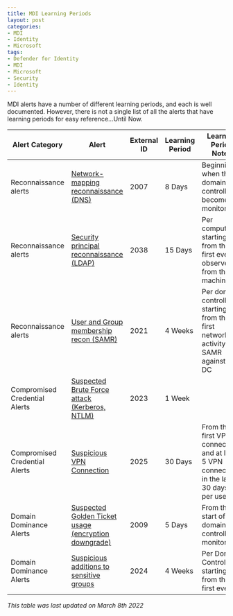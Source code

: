 ```yaml
---
title: MDI Learning Periods
layout: post
categories:
- MDI
- Identity
- Microsoft
tags:
- Defender for Identity
- MDI
- Microsoft
- Security
- Identity
---
```

MDI alerts have a number of different learning periods, and each is well documented. However, there is not a single list of all the alerts that have learning periods for easy reference...Until Now.
<!--more-->

|Alert Category|Alert|External ID|Learning Period|Learning Period Notes|
|---|---|---|---|---|
|Reconnaissance alerts|[Network-mapping reconnaissance (DNS)](https://docs.microsoft.com/en-us/defender-for-identity/reconnaissance-alerts#network-mapping-reconnaissance-dns-external-id-2007)|2007|8 Days|Beginning when the domain controller is becomes monitored|
|Reconnaissance alerts|[Security principal reconnaissance (LDAP)](https://docs.microsoft.com/en-us/defender-for-identity/reconnaissance-alerts#security-principal-reconnaissance-ldap-external-id-2038)|2038|15 Days|Per computer, starting from the first event, observed from the machine|
|Reconnaissance alerts|[User and Group membership recon (SAMR)](https://docs.microsoft.com/en-us/defender-for-identity/reconnaissance-alerts#user-and-group-membership-reconnaissance-samr-external-id-2021)|2021|4 Weeks|Per domain controller starting from the first network activity of SAMR against the DC|
|Compromised Credential Alerts| [Suspected Brute Force attack (Kerberos, NTLM)](https://docs.microsoft.com/en-us/defender-for-identity/compromised-credentials-alerts#suspected-brute-force-attack-kerberos-ntlm-external-id-2023)|2023|1 Week | |
|Compromised Credential Alerts|[Suspicious VPN Connection](https://docs.microsoft.com/en-us/defender-for-identity/compromised-credentials-alerts#suspicious-vpn-connection-external-id-2025)|2025|30 Days|From the first VPN connection, and at least 5 VPN connections in the last 30 days, per user|
|Domain Dominance Alerts| [Suspected Golden Ticket usage (encryption downgrade)](https://docs.microsoft.com/en-us/defender-for-identity/domain-dominance-alerts#suspected-golden-ticket-usage-encryption-downgrade-external-id-2009)|2009|5 Days|From the start of domain controller monitoring|
|Domain Dominance Alerts|[Suspicious additions to sensitive groups](https://docs.microsoft.com/en-us/defender-for-identity/domain-dominance-alerts#suspicious-additions-to-sensitive-groups-external-id-2024)|2024|4 Weeks|Per Domain Controller starting from the first event|

*This table was last updated on March 8th 2022*